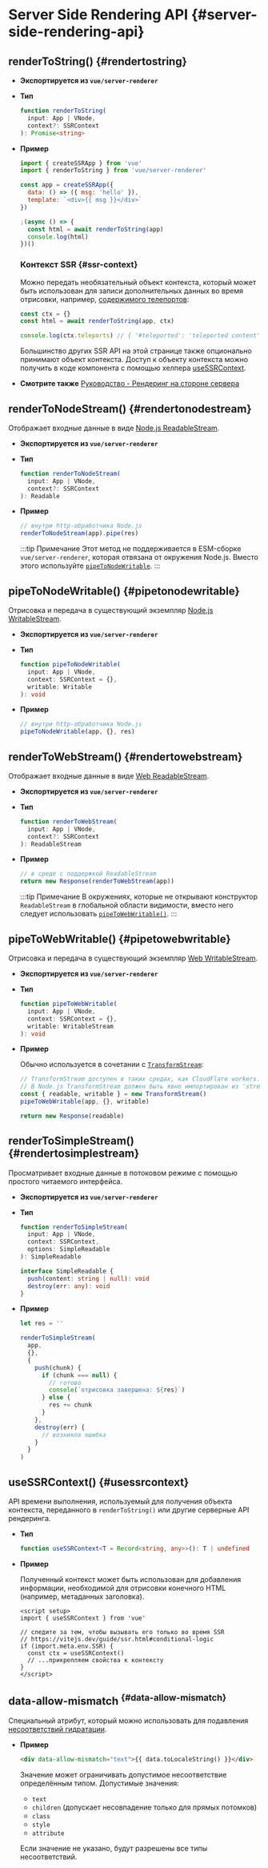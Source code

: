 # Server Side Rendering API {#server-side-rendering-api}

## renderToString() {#rendertostring}

- **Экспортируется из `vue/server-renderer`**

- **Тип**

  ```ts
  function renderToString(
    input: App | VNode,
    context?: SSRContext
  ): Promise<string>
  ```

- **Пример**

  ```js
  import { createSSRApp } from 'vue'
  import { renderToString } from 'vue/server-renderer'

  const app = createSSRApp({
    data: () => ({ msg: 'hello' }),
    template: `<div>{{ msg }}</div>`
  })

  ;(async () => {
    const html = await renderToString(app)
    console.log(html)
  })()
  ```

  ### Контекст SSR {#ssr-context}

  Можно передать необязательный объект контекста, который может быть использован для записи дополнительных данных во время отрисовки, например, [содержимого телепортов](/guide/scaling-up/ssr#teleports):

  ```js
  const ctx = {}
  const html = await renderToString(app, ctx)

  console.log(ctx.teleports) // { '#teleported': 'teleported content' }
  ```

  Большинство других SSR API на этой странице также опционально принимают объект контекста. Доступ к объекту контекста можно получить в коде компонента с помощью хелпера [useSSRContext](#usessrcontext).

- **Смотрите также** [Руководство - Рендеринг на стороне сервера](/guide/scaling-up/ssr)

## renderToNodeStream() {#rendertonodestream}

Отображает входные данные в виде [Node.js ReadableStream](https://nodejs.org/api/stream.html#stream_class_stream_readable).

- **Экспортируется из `vue/server-renderer`**

- **Тип**

  ```ts
  function renderToNodeStream(
    input: App | VNode,
    context?: SSRContext
  ): Readable
  ```

- **Пример**

  ```js
  // внутри http-обработчика Node.js
  renderToNodeStream(app).pipe(res)
  ```

  :::tip Примечание
  Этот метод не поддерживается в ESM-сборке `vue/server-renderer`, которая отвязана от окружения Node.js. Вместо этого используйте [`pipeToNodeWritable`](#pipetonodewritable).
  :::

## pipeToNodeWritable() {#pipetonodewritable}

Отрисовка и передача в существующий экземпляр [Node.js WritableStream](https://nodejs.org/api/stream.html#stream_writable_streams).

- **Экспортируется из `vue/server-renderer`**

- **Тип**

  ```ts
  function pipeToNodeWritable(
    input: App | VNode,
    context: SSRContext = {},
    writable: Writable
  ): void
  ```

- **Пример**

  ```js
  // внутри http-обработчика Node.js
  pipeToNodeWritable(app, {}, res)
  ```

## renderToWebStream() {#rendertowebstream}

Отображает входные данные в виде [Web ReadableStream](https://developer.mozilla.org/ru/docs/Web/API/Streams_API).

- **Экспортируется из `vue/server-renderer`**

- **Тип**

  ```ts
  function renderToWebStream(
    input: App | VNode,
    context?: SSRContext
  ): ReadableStream
  ```

- **Пример**

  ```js
  // в среде с поддержкой ReadableStream
  return new Response(renderToWebStream(app))
  ```

  :::tip Примечание
  В окружениях, которые не открывают конструктор `ReadableStream` в глобальной области видимости, вместо него следует использовать [`pipeToWebWritable()`](#pipetowebwritable).
  :::

## pipeToWebWritable() {#pipetowebwritable}

Отрисовка и передача в существующий экземпляр [Web WritableStream](https://developer.mozilla.org/en-US/docs/Web/API/WritableStream).

- **Экспортируется из `vue/server-renderer`**

- **Тип**

  ```ts
  function pipeToWebWritable(
    input: App | VNode,
    context: SSRContext = {},
    writable: WritableStream
  ): void
  ```

- **Пример**

  Обычно используется в сочетании с [`TransformStream`](https://developer.mozilla.org/en-US/docs/Web/API/TransformStream):

  ```js
  // TransformStream доступен в таких средах, как CloudFlare workers.
  // В Node.js TransformStream должен быть явно импортирован из 'stream/web'
  const { readable, writable } = new TransformStream()
  pipeToWebWritable(app, {}, writable)

  return new Response(readable)
  ```

## renderToSimpleStream() {#rendertosimplestream}

Просматривает входные данные в потоковом режиме с помощью простого читаемого интерфейса.

- **Экспортируется из `vue/server-renderer`**

- **Тип**

  ```ts
  function renderToSimpleStream(
    input: App | VNode,
    context: SSRContext,
    options: SimpleReadable
  ): SimpleReadable

  interface SimpleReadable {
    push(content: string | null): void
    destroy(err: any): void
  }
  ```

- **Пример**

  ```js
  let res = ''

  renderToSimpleStream(
    app,
    {},
    {
      push(chunk) {
        if (chunk === null) {
          // готово
          console(`отрисовка завершена: ${res}`)
        } else {
          res += chunk
        }
      },
      destroy(err) {
        // возникла ошибка
      }
    }
  )
  ```

## useSSRContext() {#usessrcontext}

API времени выполнения, используемый для получения объекта контекста, переданного в `renderToString()` или другие серверные API рендеринга.

- **Тип**

  ```ts
  function useSSRContext<T = Record<string, any>>(): T | undefined
  ```

- **Пример**

  Полученный контекст может быть использован для добавления информации, необходимой для отрисовки конечного HTML (например, метаданных заголовка).

  ```vue
  <script setup>
  import { useSSRContext } from 'vue'

  // следите за тем, чтобы вызывать его только во время SSR
  // https://vitejs.dev/guide/ssr.html#conditional-logic
  if (import.meta.env.SSR) {
    const ctx = useSSRContext()
    // ...прикрепляем свойства к контексту
  }
  </script>
  ```

## data-allow-mismatch <sup class="vt-badge" data-text="3.5+" /> {#data-allow-mismatch}

Специальный атрибут, который можно использовать для подавления [несоответствий гидратации](/guide/scaling-up/ssr#hydration-mismatch).

- **Пример**

  ```html
  <div data-allow-mismatch="text">{{ data.toLocaleString() }}</div>
  ```

  Значение может ограничивать допустимое несоответствие определённым типом. Допустимые значения:

  - `text`
  - `children` (допускает несовпадение только для прямых потомков)
  - `class`
  - `style`
  - `attribute`

  Если значение не указано, будут разрешены все типы несоответствий.
